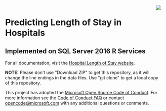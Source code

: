 <img src="Resources/Images/los.png" align="right">

# Predicting Length of Stay in Hospitals 
## Implemented on SQL Server 2016 R Services

For all documentation, visit the [Hospital Length of Stay website](https://microsoft.github.io/r-server-hospital-length-of-stay/).

**NOTE:** Please don't use "Download ZIP" to get this repository, as it will change the line endings in the data files. Use "git clone" to get a local copy of this repository. 
 
This project has adopted the [Microsoft Open Source Code of Conduct](https://opensource.microsoft.com/codeofconduct/). For more information see the [Code of Conduct FAQ](https://opensource.microsoft.com/codeofconduct/faq/) or contact [opencode@microsoft.com](mailto:opencode@microsoft.com) with any additional questions or comments.